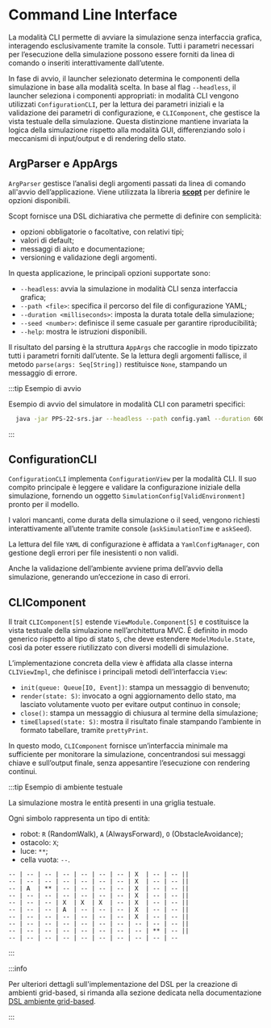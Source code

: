 # Command Line Interface

La modalità CLI permette di avviare la simulazione senza interfaccia grafica, interagendo esclusivamente tramite la
console. Tutti i parametri necessari per l’esecuzione della simulazione possono essere forniti da linea di comando o
inseriti interattivamente dall’utente.

In fase di avvio, il launcher selezionato determina le componenti della simulazione in base alla modalità scelta.
In base al flag `--headless`, il launcher seleziona i componenti appropriati: in modalità CLI vengono utilizzati
`ConfigurationCLI`, per la lettura dei parametri iniziali e la validazione dei parametri di configurazione, e
`CLIComponent`, che gestisce la vista testuale della simulazione.
Questa distinzione mantiene invariata la logica della simulazione rispetto alla modalità GUI, differenziando solo i
meccanismi di input/output e di rendering dello stato.

## ArgParser e AppArgs

`ArgParser` gestisce l’analisi degli argomenti passati da linea di comando all'avvio dell’applicazione.
Viene utilizzata la libreria [**scopt**](https://github.com/scopt/scopt) per definire le opzioni disponibili.

Scopt fornisce una DSL dichiarativa che permette di definire con semplicità:

- opzioni obbligatorie o facoltative, con relativi tipi;
- valori di default;
- messaggi di aiuto e documentazione;
- versioning e validazione degli argomenti.

In questa applicazione, le principali opzioni supportate sono:

- `--headless`: avvia la simulazione in modalità CLI senza interfaccia grafica;
- `--path <file>`: specifica il percorso del file di configurazione YAML;
- `--duration <milliseconds>`: imposta la durata totale della simulazione;
- `--seed <number>`: definisce il seme casuale per garantire riproducibilità;
- `--help`: mostra le istruzioni disponibili.

Il risultato del parsing è la struttura `AppArgs` che raccoglie in modo tipizzato tutti i parametri forniti dall’utente.
Se la lettura degli argomenti fallisce, il metodo `parse(args: Seq[String])` restituisce `None`, stampando un messaggio
di errore.

:::tip Esempio di avvio

Esempio di avvio del simulatore in modalità CLI con parametri specifici:

```bash
  java -jar PPS-22-srs.jar --headless --path config.yaml --duration 60000 --seed 42
```
:::

## ConfigurationCLI

`ConfigurationCLI` implementa `ConfigurationView` per la modalità CLI.
Il suo compito principale è leggere e validare la configurazione iniziale della simulazione, fornendo un oggetto
`SimulationConfig[ValidEnvironment]` pronto per il modello.

I valori mancanti, come durata della simulazione o il seed, vengono richiesti interattivamente all’utente tramite
console (`askSimulationTime` e `askSeed`).

La lettura del file `YAML` di configurazione è affidata a `YamlConfigManager`, con gestione degli errori per file
inesistenti o non validi.

Anche la validazione dell’ambiente avviene prima dell’avvio della simulazione, generando un’eccezione in caso di errori.

## CLIComponent

Il trait `CLIComponent[S]` estende `ViewModule.Component[S]` e costituisce la vista testuale della simulazione
nell’architettura MVC. È definito in modo generico rispetto al tipo di stato `S`, che deve estendere `ModelModule.State`,
così da poter essere riutilizzato con diversi modelli di simulazione.

L’implementazione concreta della view è affidata alla classe interna `CLIViewImpl`, che definisce i principali metodi
dell’interfaccia `View`:

- `init(queue: Queue[IO, Event])`: stampa un messaggio di benvenuto;
- `render(state: S)`: invocato a ogni aggiornamento dello stato, ma lasciato volutamente vuoto per evitare output
  continuo
  in console;
- `close()`: stampa un messaggio di chiusura al termine della simulazione;
- `timeElapsed(state: S)`: mostra il risultato finale stampando l’ambiente in formato tabellare, tramite `prettyPrint`.

In questo modo, `CLIComponent` fornisce un’interfaccia minimale ma sufficiente per monitorare la simulazione,
concentrandosi sui messaggi chiave e sull’output finale, senza appesantire l’esecuzione con rendering continui.


:::tip Esempio di ambiente testuale

La simulazione mostra le entità presenti in una griglia testuale.

Ogni simbolo rappresenta un tipo di entità:
- robot: `R` (RandomWalk), `A` (AlwaysForward), `O` (ObstacleAvoidance);
- ostacolo: `X`;
- luce: `**`;
- cella vuota: `--`.

```text
-- | -- | -- | -- | -- | -- | -- | X  | -- | -- ||
-- | -- | -- | -- | -- | -- | -- | X  | -- | -- ||
-- | A  | ** | -- | -- | -- | -- | X  | -- | -- ||
-- | -- | -- | -- | -- | -- | -- | X  | -- | -- ||
-- | -- | -- | X  | X  | X  | -- | X  | -- | -- ||
-- | -- | -- | A  | -- | -- | -- | X  | -- | -- ||
-- | -- | -- | -- | -- | -- | -- | X  | -- | -- ||
-- | -- | -- | -- | -- | -- | -- | -- | -- | -- ||
-- | -- | -- | -- | -- | -- | -- | -- | ** | -- ||
-- | -- | -- | -- | -- | -- | -- | -- | -- | --
```
:::

:::info

Per ulteriori dettagli sull'implementazione del DSL per la creazione di ambienti grid-based, si rimanda alla sezione
dedicata nella documentazione [DSL ambiente grid-based](./dsl-environment-grid-based.md).

:::